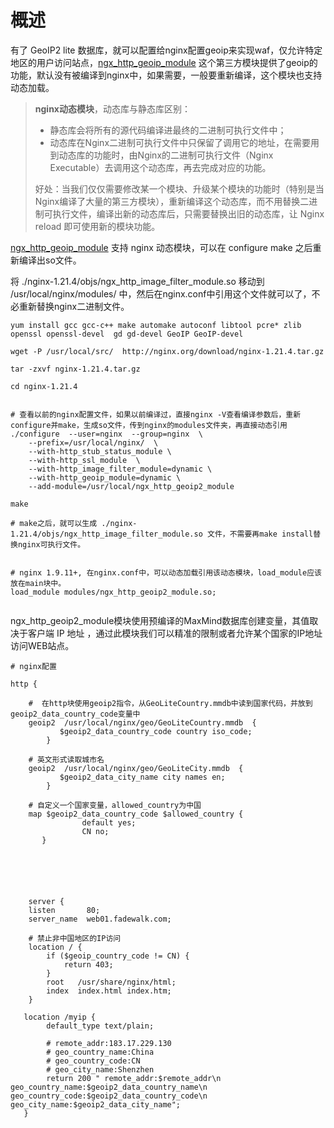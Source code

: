 # 概述

有了 GeoIP2 lite 数据库，就可以配置给nginx配置geoip来实现waf，仅允许特定地区的用户访问站点，[ngx_http_geoip_module](https://github.com/leev/ngx_http_geoip2_module.git) 这个第三方模块提供了geoip的功能，默认没有被编译到nginx中，如果需要，一般要重新编译，这个模块也支持动态加载。



> **nginx动态模块**，动态库与静态库区别：
> - 静态库会将所有的源代码编译进最终的二进制可执行文件中；
> - 动态库在Nginx二进制可执行文件中只保留了调用它的地址，在需要用到动态库的功能时，由Nginx的二进制可执行文件（Nginx Executable）去调用这个动态库，再去完成对应的功能。
> 
> 好处：当我们仅仅需要修改某一个模块、升级某个模块的功能时（特别是当Nginx编译了大量的第三方模块），重新编译这个动态库，而不用替换二进制可执行文件，编译出新的动态库后，只需要替换出旧的动态库，让 Nginx reload 即可使用新的模块功能。


[ngx_http_geoip_module](https://github.com/leev/ngx_http_geoip2_module.git) 支持 nginx 动态模块，可以在 configure make 之后重新编译出so文件。

将 ./nginx-1.21.4/objs/ngx_http_image_filter_module.so 移动到 /usr/local/nginx/modules/ 中，然后在nginx.conf中引用这个文件就可以了，不必重新替换nginx二进制文件。

``` shell
yum install gcc gcc-c++ make automake autoconf libtool pcre* zlib openssl openssl-devel  gd gd-devel GeoIP GeoIP-devel 

wget -P /usr/local/src/  http://nginx.org/download/nginx-1.21.4.tar.gz  

tar -zxvf nginx-1.21.4.tar.gz   

cd nginx-1.21.4


# 查看以前的nginx配置文件，如果以前编译过，直接nginx -V查看编译参数后，重新configure并make，生成so文件，传到nginx的modules文件夹，再直接动态引用
./configure  --user=nginx  --group=nginx  \
    --prefix=/usr/local/nginx/  \
    --with-http_stub_status_module \
    --with-http_ssl_module  \
    --with-http_image_filter_module=dynamic \
    --with-http_geoip_module=dynamic \
    --add-module=/usr/local/ngx_http_geoip2_module

make 

# make之后，就可以生成 ./nginx-1.21.4/objs/ngx_http_image_filter_module.so 文件，不需要再make install替换nginx可执行文件。


# nginx 1.9.11+, 在nginx.conf中，可以动态加载引用该动态模块，load_module应该放在main块中。
load_module modules/ngx_http_geoip2_module.so;


```


ngx_http_geoip2_module模块使用预编译的MaxMind数据库创建变量，其值取决于客户端 IP 地址 ，通过此模块我们可以精准的限制或者允许某个国家的IP地址访问WEB站点。



```
# nginx配置

http {
   
    #  在http块使用geoip2指令，从GeoLiteCountry.mmdb中读到国家代码，并放到geoip2_data_country_code变量中
    geoip2  /usr/local/nginx/geo/GeoLiteCountry.mmdb  {
           $geoip2_data_country_code country iso_code;
        }
    
    # 英文形式读取城市名
    geoip2  /usr/local/nginx/geo/GeoLiteCity.mmdb  {
           $geoip2_data_city_name city names en;
        }    

    # 自定义一个国家变量，allowed_country为中国
    map $geoip2_data_country_code $allowed_country {
                default yes;
                CN no;
       }
       

       
       
       
   
    server {
    listen       80;
    server_name  web01.fadewalk.com;

    # 禁止非中国地区的IP访问 
    location / {
        if ($geoip_country_code != CN) {
            return 403;
        }
        root   /usr/share/nginx/html;
        index  index.html index.htm;
    }

   location /myip {
        default_type text/plain;
        
        # remote_addr:183.17.229.130
        # geo_country_name:China
        # geo_country_code:CN
        # geo_city_name:Shenzhen
        return 200 " remote_addr:$remote_addr\n geo_country_name:$geoip2_data_country_name\n geo_country_code:$geoip2_data_country_code\n geo_city_name:$geoip2_data_city_name";
   }



```


